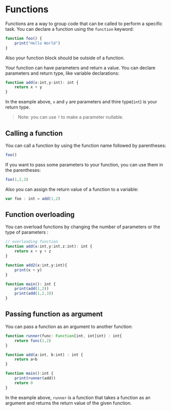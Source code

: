 # Functions
Functions are a way to group code that can be called to perform a specific task. You can declare a function using the `function` keyword:
```typescript
function foo() {
    print("Hello World")
}
```

Also your function block should be outside of a function.

Your function can have parameters and return a value. You can declare parameters and return type, like variable declarations:
```typescript
function add(x:int,y:int): int {
    return x + y
}
```
In the example above, `x` and `y` are parameters and thire type(`int`) is your return type.

> Note: you can use `?` to make a parameter nullable.

## Calling a function
You can call a function by using the function name followed by parentheses:
```typescript
foo()
```
If you want to pass some parameters to your function, you can use them in the parentheses:
```typescript
foo(1,2,3)
```

Also you can assign the return value of a function to a variable:
```typescript
var foo : int = add(1,2)
```

## Function overloading
You can overload functions by changing the number of parameters or the type of parameters :
```typescript
// overloading function
function add(x:int,y:int,z:int): int {
    return x + y + z
}

function add2(x:int,y:int){
    print(x + y)
}

function main(): int {
    print(add(1,2))
    print(add(1,2,3))
}
```

## Passing function as argument
You can pass a function as an argument to another function:
```typescript
function runner(func: Function[int, int]int) : int{
    return func(1,2)
}

function add(a:int, b:int) : int {
    return a+b
}

function main():int {
    print(runner(add))
    return 0
}
```
In the example above, `runner` is a function that takes a function as an argument and returns the return value of the given function.
